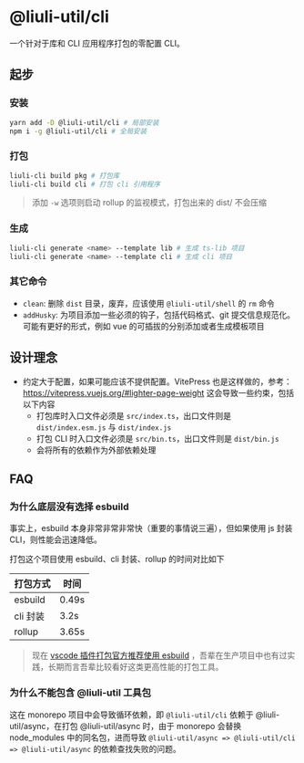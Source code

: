 # @liuli-util/cli

一个针对于库和 CLI 应用程序打包的零配置 CLI。

## 起步

### 安装

```sh
yarn add -D @liuli-util/cli # 局部安装
npm i -g @liuli-util/cli # 全局安装
```

### 打包

```sh
liuli-cli build pkg # 打包库
liuli-cli build cli # 打包 cli 引用程序
```

> 添加 `-w` 选项则启动 rollup 的监视模式，打包出来的 dist/ 不会压缩

### 生成

```sh
liuli-cli generate <name> --template lib # 生成 ts-lib 项目
liuli-cli generate <name> --template cli # 生成 cli 项目
```

### 其它命令

- `clean`: 删除 `dist` 目录，废弃，应该使用 `@liuli-util/shell` 的 `rm` 命令
- `addHusky`: 为项目添加一些必须的钩子，包括代码格式、git 提交信息规范化。可能有更好的形式，例如 vue 的可插拔的分别添加或者生成模板项目

## 设计理念

- 约定大于配置，如果可能应该不提供配置。VitePress 也是这样做的，参考：https://vitepress.vuejs.org/#lighter-page-weight
  这会导致一些约束，包括以下内容
  - 打包库时入口文件必须是 `src/index.ts`，出口文件则是 `dist/index.esm.js` 与 `dist/index.js`
  - 打包 CLI 时入口文件必须是 `src/bin.ts`，出口文件则是 `dist/bin.js`
  - 会将所有的依赖作为外部依赖处理

## FAQ

### 为什么底层没有选择 esbuild

事实上，esbuild 本身非常非常非常快（重要的事情说三遍），但如果使用 js 封装 CLI，则性能会迅速降低。

打包这个项目使用 esbuild、cli 封装、rollup 的时间对比如下

| 打包方式 | 时间  |
| -------- | ----- |
| esbuild  | 0.49s |
| cli 封装 | 3.2s  |
| rollup   | 3.65s |

> 现在 [vscode 插件打包官方推荐使用 esbuild](https://code.visualstudio.com/api/working-with-extensions/bundling-extension) ，吾辈在生产项目中也有过实践，长期而言吾辈比较看好这类更高性能的打包工具。

### 为什么不能包含 @liuli-util 工具包

这在 monorepo 项目中会导致循环依赖，即 `@liuli-util/cli` 依赖于 @liuli-util/async，在打包 @liuli-util/async 时，由于 monorepo 会替换 node_modules
中的同名包，进而导致 `@liuli-util/async => @liuli-util/cli => @liuli-util/async` 的依赖查找失败的问题。
